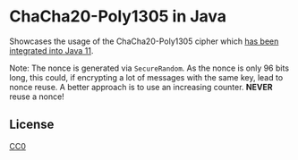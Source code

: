 # ChaCha20-Poly1305 in Java

Showcases the usage of the ChaCha20-Poly1305 cipher which [has been integrated into Java 11](https://openjdk.java.net/jeps/329).
 
Note: The nonce is generated via `SecureRandom`. As the nonce is only 96 bits long, this could, if encrypting a lot of messages with the same key,
lead to nonce reuse. A better approach is to use an increasing counter. **NEVER** reuse a nonce!

## License

[CC0](https://creativecommons.org/publicdomain/zero/1.0/deed.en)
